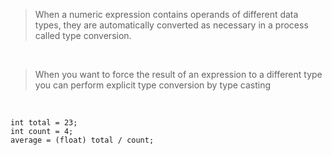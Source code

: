 

> When a numeric expression contains operands of different data types, they are automatically converted as necessary in a process called type conversion.
<br>

> When you want to force the result of an expression to a different type you can perform explicit type conversion by type casting
<br>

``` 
int total = 23;
int count = 4;
average = (float) total / count;
```
